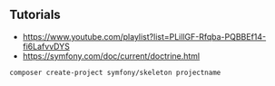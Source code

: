 ## Tutorials 

- https://www.youtube.com/playlist?list=PLillGF-Rfqba-PQBBEf14-fi6LafvvDYS
- https://symfony.com/doc/current/doctrine.html

`composer create-project symfony/skeleton projectname`